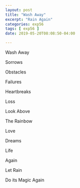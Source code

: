 ```yaml
---
layout: post
title: "Wash Away"
excerpt: "Rain Again"
categories: exp56
tags: [ exp56 ]
date: 2019-05-20T08:08:50-04:00

---
```


Wash Away

Sorrows

Obstacles

Failures

Heartbreaks

Loss

Look Above

The Rainbow

Love

Dreams

Life

Again

Let Rain

Do its Magic Again
